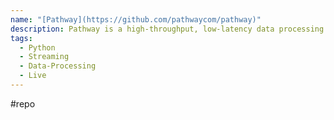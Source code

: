```yaml
---
name: "[Pathway](https://github.com/pathwaycom/pathway)"
description: Pathway is a high-throughput, low-latency data processing framework that handles live data & streaming for you. Made with ❤️ for Python & ML/AI developers.
tags:
  - Python
  - Streaming
  - Data-Processing
  - Live
---
```

#repo